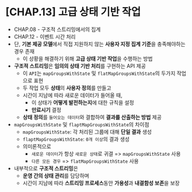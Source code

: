 # [CHAP.13] 고급 상태 기반 작업
- CHAP.08 - 구조적 스트리밍에서의 집계
- CHAP.12 - 이벤트 시간 처리
- 단, **기본 제공 모델**에서 직접 지원하지 않는 **사용자 지정 집계 기준**을 충족해야하는 경우 존재
  - 이 상황을 해결하기 위해 **고급 상태 기반 작업**을 수행하는 방법
- **구조적 스트리밍**은 **임의의 상태 기반 처리**를 구현하는 API 제공
  - 이 `API`는 `mapGroupsWithState` 및 `flatMapGroupsWithState`의 두가지 작업으로 표현
  - 두 작업 모두 **상태**의 **사용자 정의**를 만들고
  - 시간이 지남에 따라 새로운 데이터가 들어올 때,
    - 이 상태가 **어떻게 발전하는지**에 대한 규칙을 설정
    - **만료시기** 결정
  - **상태 정의**를 `들어오는 데이터`와 결합하여 **결과를 산출하는 방법** 제공
- `mapGroupsWithState` 및 `flaptMapGroupsWithState`의 차이점
  - `mapGroupsWithState`: 각 처리된 그룹에 대해 **단일 결과** 생성
  - `flaptMapGroupsWithState`: `0개 이상`의 결과 생성
  - 의미론적으로
    - `새로운 데이터`가 항상 `새로운 상태`로 귀결 => `mapGroupsWithState` 사용
    - `다른 모든 경우` => `flatMapGroupsWithState` 사용
- 내부적으로 **구조적 스트리밍**은
  - **운영 간의 상태 관리**를 담당하며
  - 시간이 지남에 따라 **스트리밍 프로세스**동안 **가용성**과 **내결함성 보존**을 보장